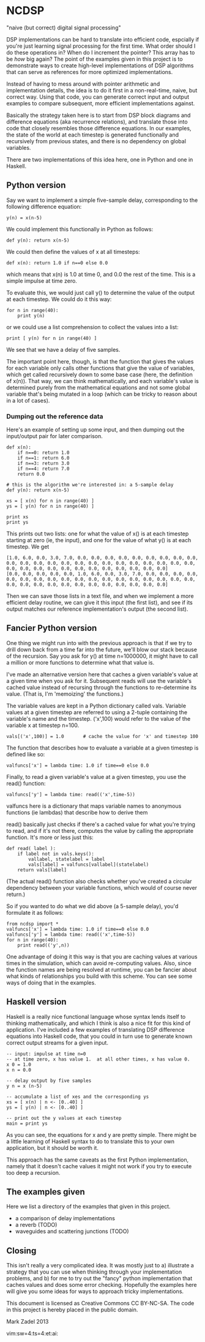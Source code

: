 
# NCDSP

"naive (but correct) digital signal processing"

DSP implementations can be hard to translate into efficient code, espcially if
you're just learning signal processing for the first time.  What order should I
do these operations in?  When do I increment the pointer?  This array has to be
*how* big again?  The point of the examples given in this project is to
demonstrate ways to create high-level implementations of DSP algorithms that
can serve as references for more optimized implementations.

Instead of having to mess around with pointer arithmetic and implementation
details, the idea is to do it first in a non-real-time, naive, but correct way.
Using that code, you can generate correct input and output examples to compare
subsequent, more efficient implementations against.

Basically the strategy taken here is to start from DSP block diagrams and
difference equations (aka recurrence relations), and translate those into code
that closely resembles those difference equations.  In our examples, the state
of the world at each timestep is generated functionally and recursively from
previous states, and there is no dependency on global variables.

There are two implementations of this idea here, one in Python and one in
Haskell.

## Python version

Say we want to implement a simple five-sample delay, corresponding to the
following difference equation:

    y(n) = x(n-5)

We could implement this functionally in Python as follows:

    def y(n): return x(n-5)

We could then define the values of x at all timesteps:

    def x(n): return 1.0 if n==0 else 0.0

which means that x(n) is 1.0 at time 0, and 0.0 the rest of the time.  This is
a simple impulse at time zero.

To evaluate this, we would just call y() to determine the value of the output
at each timestep.  We could do it this way:

    for n in range(40):
        print y(n)

or we could use a list comprehension to collect the values into a list:

    print [ y(n) for n in range(40) ]

We see that we have a delay of five samples.

The important point here, though, is that the function that gives the values
for each variable only calls other functions that give the value of variables,
which get called recursively down to some base case (here, the definition of
x(n)).  That way, we can think mathematically, and each variable's value is
determined purely from the mathematical equations and not some global variable
that's being mutated in a loop (which can be tricky to reason about in a lot of
cases).

### Dumping out the reference data

Here's an example of setting up some input, and then dumping out the
input/output pair for later comparison.

    def x(n):
        if n==0: return 1.0
        if n==1: return 6.0
        if n==3: return 3.0
        if n==4: return 7.0
        return 0.0

    # this is the algorithm we're interested in: a 5-sample delay
    def y(n): return x(n-5)

    xs = [ x(n) for n in range(40) ]
    ys = [ y(n) for n in range(40) ]

    print xs
    print ys

This prints out two lists: one for what the value of x() is at each timestep
starting at zero (ie, the input), and one for the value of what y() is at each
timestep.  We get

    [1.0, 6.0, 0.0, 3.0, 7.0, 0.0, 0.0, 0.0, 0.0, 0.0, 0.0, 0.0, 0.0, 0.0, 0.0, 0.0, 0.0, 0.0, 0.0, 0.0, 0.0, 0.0, 0.0, 0.0, 0.0, 0.0, 0.0, 0.0, 0.0, 0.0, 0.0, 0.0, 0.0, 0.0, 0.0, 0.0, 0.0, 0.0, 0.0, 0.0]
    [0.0, 0.0, 0.0, 0.0, 0.0, 1.0, 6.0, 0.0, 3.0, 7.0, 0.0, 0.0, 0.0, 0.0, 0.0, 0.0, 0.0, 0.0, 0.0, 0.0, 0.0, 0.0, 0.0, 0.0, 0.0, 0.0, 0.0, 0.0, 0.0, 0.0, 0.0, 0.0, 0.0, 0.0, 0.0, 0.0, 0.0, 0.0, 0.0, 0.0]

Then we can save those lists in a text file, and when we implement a more
efficient delay routine, we can give it this input (the first list), and see if
its output matches our reference implementation's output (the second list).

## Fancier Python version

One thing we might run into with the previous approach is that if we try to
drill down back from a time far into the future, we'll blow our stack because
of the recursion.  Say you ask for y() at time n=1000000, it might have to call
a million or more functions to determine what that value is.

I've made an alternative version here that caches a given variable's value at a
given time when you ask for it.  Subsequent reads will use the variable's
cached value instead of recursing through the functions to re-determine its
value.  (That is, I'm 'memoizing' the functions.)

The variable values are kept in a Python dictionary called vals.  Variable
values at a given timestep are referred to using a 2-tuple containing the
variable's name and the timestep.  ('x',100) would refer to the value of the
variable x at timestep n=100.

    vals[('x',100)] = 1.0       # cache the value for 'x' and timestep 100

The function that describes how to evaluate a variable at a given timestep is
defined like so:

    valfuncs['x'] = lambda time: 1.0 if time==0 else 0.0

Finally, to read a given variable's value at a given timestep, you use the read() function:

    valfuncs['y'] = lambda time: read(('x',time-5))

valfuncs here is a dictionary that maps variable names to anonymous functions
(ie lambdas) that describe how to derive them

read() basically just checks if there's a cached value for what you're trying
to read, and if it's not there, computes the value by calling the appropriate
function.  It's more or less just this:

    def read( label ):
        if label not in vals.keys():
            vallabel, statelabel = label
            vals[label] = valfuncs[vallabel](statelabel)
        return vals[label]

(The actual read() function also checks whether you've created a circular
dependency between your variable functions, which would of course never
return.)

So if you wanted to do what we did above (a 5-sample delay), you'd formulate it
as follows:

    from ncdsp import *
    valfuncs['x'] = lambda time: 1.0 if time==0 else 0.0
    valfuncs['y'] = lambda time: read(('x',time-5))
    for n in range(40):
        print read(('y',n))

One advantage of doing it this way is that you are caching values at various
times in the simulation, which can avoid re-computing values.  Also, since the
function names are being resolved at runtime, you can be fancier about what
kinds of relationships you build with this scheme.  You can see some ways of
doing that in the examples.



## Haskell version

Haskell is a really nice functional language whose syntax lends itself to
thinking mathematically, and which I think is also a nice fit for this kind of
application.  I've included a few examples of translating DSP difference
equations into Haskell code, that you could in turn use to generate known
correct output streams for a given input.

    -- input: impulse at time n=0
    -- at time zero, x has value 1.  at all other times, x has value 0.
    x 0 = 1.0
    x n = 0.0

    -- delay output by five samples
    y n = x (n-5)

    -- accumulate a list of xes and the corresponding ys
    xs = [ x(n) | n <- [0..40] ]
    ys = [ y(n) | n <- [0..40] ]

    -- print out the y values at each timestep
    main = print ys

As you can see, the equations for x and y are pretty simple.  There might be a
little learning of Haskell syntax to do to translate this to your own
application, but it should be worth it.

This approach has the same caveats as the first Python implementation, namely
that it doesn't cache values it might not work if you try to execute too deep a
recursion.

## The examples given

Here we list a directory of the examples that given in this project.

 - a comparison of delay implementations
 - a reverb (TODO)
 - waveguides and scattering junctions (TODO)

## Closing

This isn't really a very complicated idea.  It was mostly just to a) illustrate
a strategy that you can use when thinking through your implementation problems,
and b) for me to try out the "fancy" python implementation that caches values
and does some error checking.  Hopefully the examples here will give you some
ideas for ways to approach tricky implementations.

This document is licensed as Creative Commons CC BY-NC-SA.
The code in this project is hereby placed in the public domain.

Mark Zadel 2013

 vim:sw=4:ts=4:et:ai:
